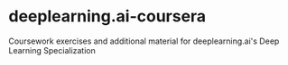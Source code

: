 # deeplearning.ai-coursera
Coursework exercises and additional material for deeplearning.ai's Deep Learning Specialization
